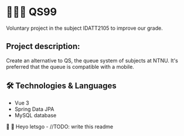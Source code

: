 # 🧑🏼‍🏫 QS99
Voluntary project in the subject IDATT2105 to improve our grade.

## Project description:

Create an alternative to QS, the queue system of subjects at NTNU. It's preferred that the queue is 
compatible with a mobile. 

## 🛠️ Technologies & Languages
* Vue 3 
* Spring Data JPA
* MySQL database

🦕 🦑 Heyo letsgo - //TODO: write this readme
